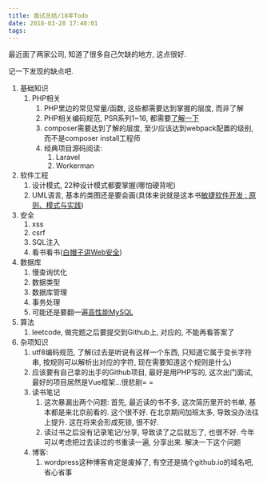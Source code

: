 ```yaml
---
title: 面试总结/18年Todo
date: 2018-03-28 17:48:01
tags:
---
```


最近面了两家公司, 知道了很多自己欠缺的地方, 这点很好.

记一下发现的缺点吧.

1.  基础知识
    1.  PHP相关
        1.  PHP里边的常见常量/函数, 这些都需要达到掌握的层度, 而非了解
        2.  PHP相关编码规范, PSR系列1~16, 都需要[了解一下](https://psr.phphub.org)
        3.  composer需要达到了解的层度, 至少应该达到webpack配置的级别, 而不是composer install工程师
        4.  经典项目源码阅读:
            1.  Laravel
            2.  Workerman
2.  软件工程
    1.  设计模式, 22种设计模式都要掌握(哪怕硬背呢)
    2.  UML语言, 基本的类图还是要会画(具体来说就是这本书[敏捷软件开发 : 原则、模式与实践](http://www.duokan.com/book/152750))
3.  安全
    1.  xss
    2.  csrf
    3.  SQL注入
    4.  看书看书([白帽子讲Web安全](http://www.duokan.com/book/77097))
4.  数据库
    1.  慢查询优化
    2.  数据类型
    2.  数据库管理
    3.  事务处理
    4.  可能还是要翻一遍[高性能MySQL](https://book.douban.com/review/8122660/)
5.  算法
    1.  leetcode, 做完题之后要提交到Github上, 对应的, 不能再看答案了
6.  杂项知识
    1.  utf8编码规范, 了解(过去是听说有这样一个东西, 只知道它属于变长字符串, 按规则可以解析出对应的字符, 现在需要知道这个规则是什么)
    2.  应该要有自己拿的出手的Github项目, 最好是用PHP写的, 这次出门面试, 最好的项目居然是Vue框架...很悲剧= =
    3.  读书笔记
        1.  这次暴漏出两个问题: 首先, 最近读的书不多, 这次简历里开的书单, 基本都是来北京前看的. 这个很不好. 在北京期间加班太多, 导致没办法往上提升. 这在将来会形成死锁, 很不好.
        2.  读过书之后没有记录笔记/分享, 导致读了之后就忘了, 也很不好. 今年可以考虑把过去读过的书重读一遍, 分享出来. 解决一下这个问题
    4.  博客:
        1.  wordpress这种博客肯定是废掉了, 有空还是搞个github.io的域名吧, 省心省事
